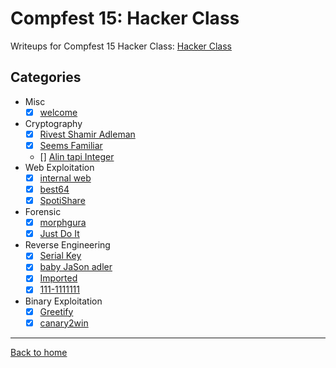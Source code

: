 # Compfest 15: Hacker Class
Writeups for Compfest 15 Hacker Class: [Hacker Class](https://ctf.compfest.id/)

## Categories
- Misc
  - [X] [welcome](Misc/welcome.md)
- Cryptography
  - [X] [Rivest Shamir Adleman](Cryptography/Rivest%20Shamir%20Adleman.md)
  - [X] [Seems Familiar](Cryptography/Seems%20Familiar.md)
  - [] [Alin tapi Integer](Cryptography/Alin%20tapi%20Integer.md)
- Web Exploitation
  - [X] [internal web](Web%20Exploitation/internal%20web.md)
  - [X] [best64](Web%20Exploitation/best64.md)
  - [X] [SpotiShare](Web%20Exploitation/SpotiShare.md)
- Forensic
  - [X] [morphgura](Forensic/morphgura.md)
  - [X] [Just Do It](Forensic/Just%20Do%20It.md)
- Reverse Engineering
  - [X] [Serial Key](Reverse%20Engineering/Serial%20Key.md)
  - [X] [baby JaSon adler](Reverse%20Engineering/baby%20JaSon%20adler.md)
  - [X] [Imported](Reverse%20Engineering/Imported.md)
  - [X] [111-1111111](Reverse%20Engineering/111-1111111.md)
- Binary Exploitation
  - [X] [Greetify](Binary%20Exploitation/Greetify.md)
  - [X] [canary2win](Binary%20Exploitation/canary2win.md)

---
[Back to home](../../../README.md)